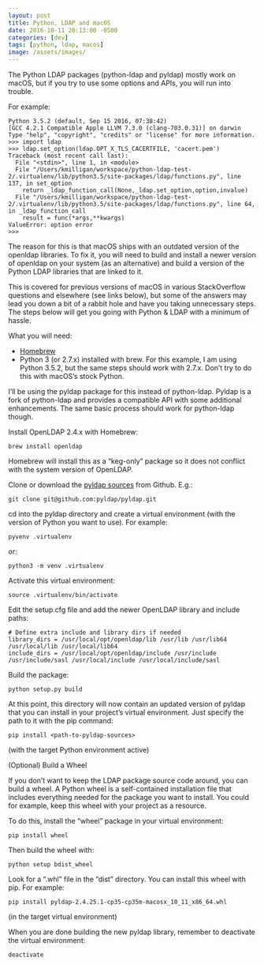 ```yaml
---
layout: post
title: Python, LDAP and macOS
date: 2016-10-11 20:13:00 -0500
categories: [dev]
tags: [python, ldap, macos]
image: /assets/images/
---
```



The Python LDAP packages (python-ldap and pyldap) mostly work on macOS, but if you try to use some options and APIs, you will run into trouble.
<!--more-->

For example:

```
Python 3.5.2 (default, Sep 15 2016, 07:38:42) 
[GCC 4.2.1 Compatible Apple LLVM 7.3.0 (clang-703.0.31)] on darwin
Type "help", "copyright", "credits" or "license" for more information.
>>> import ldap
>>> ldap.set_option(ldap.OPT_X_TLS_CACERTFILE, 'cacert.pem')
Traceback (most recent call last):
  File "<stdin>", line 1, in <module>
  File "/Users/kmilligan/workspace/python-ldap-test-2/.virtualenv/lib/python3.5/site-packages/ldap/functions.py", line 137, in set_option
    return _ldap_function_call(None,_ldap.set_option,option,invalue)
  File "/Users/kmilligan/workspace/python-ldap-test-2/.virtualenv/lib/python3.5/site-packages/ldap/functions.py", line 64, in _ldap_function_call
    result = func(*args,**kwargs)
ValueError: option error
>>> 
```

The reason for this is that macOS ships with an outdated version of the openldap libraries. To fix it, you will need to build and install a newer version of openldap on your system (as an alternative) and build a version of the Python LDAP libraries that are linked to it.

This is covered for previous versions of macOS in various StackOverflow questions and elsewhere (see links below), but some of the answers may lead you down a bit of a rabbit hole and have you taking unnecessary steps. The steps below will get you going with Python & LDAP with a minimum of hassle.

What you will need:

* [Homebrew](http://brew.sh/)
* Python 3 (or 2.7.x) installed with brew. For this example, I am using Python 3.5.2, but the same steps should work with 2.7.x. Don’t try to do this with macOS’s stock Python.

I’ll be using the pyldap package for this instead of python-ldap. Pyldap is a fork of python-ldap and provides a compatible API with some additional enhancements. The same basic process should work for python-ldap though.

Install OpenLDAP 2.4.x with Homebrew:

`brew install openldap`

Homebrew will install this as a “keg-only” package so it does not conflict with the system version of OpenLDAP.

Clone or download the [pyldap sources](https://github.com/pyldap/pyldap) from Github. E.g.:

`git clone git@github.com:pyldap/pyldap.git`

cd into the pyldap directory and create a virtual environment (with the version of Python you want to use). For example:

`pyvenv .virtualenv`

or:

`python3 -m venv .virtualenv`

Activate this virtual environment:

`source .virtualenv/bin/activate`

Edit the setup.cfg file and add the newer OpenLDAP library and include paths:

```
# Define extra include and library dirs if needed
library_dirs = /usr/local/opt/openldap/lib /usr/lib /usr/lib64 /usr/local/lib /usr/local/lib64
include_dirs = /usr/local/opt/openldap/include /usr/include /usr/include/sasl /usr/local/include /usr/local/include/sasl
```

Build the package:

`python setup.py build`

At this point, this directory will now contain an updated version of pyldap that you can install in your project’s virtual environment. Just specify the path to it with the pip command:

`pip install <path-to-pyldap-sources>`

(with the target Python environment active)

(Optional) Build a Wheel

If you don’t want to keep the LDAP package source code around, you can build a wheel. A Python wheel is a self-contained installation file that includes everything needed for the package you want to install. You could for example, keep this wheel with your project as a resource.

To do this, install the “wheel” package in your virtual environment:

`pip install wheel`

Then build the wheel with:

`python setup bdist_wheel`

Look for a “.whl” file in the “dist” directory. You can install this wheel with pip. For example:

`pip install pyldap-2.4.25.1-cp35-cp35m-macosx_10_11_x86_64.whl`

(in the target virtual environment)
 
When you are done building the new pyldap library, remember to deactivate the virtual environment:

`deactivate`
 